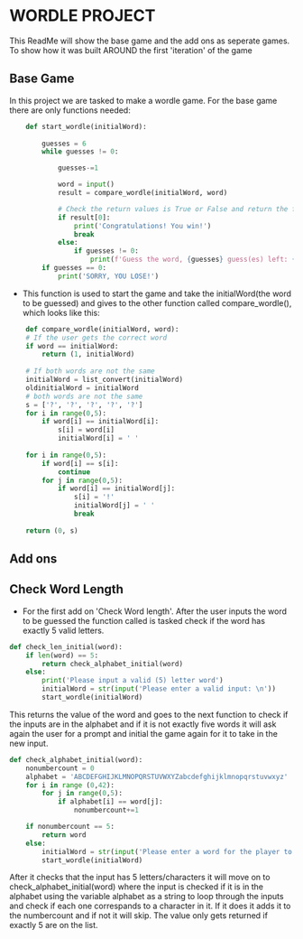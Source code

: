 # WORDLE PROJECT

This ReadMe will show the base game and the add ons as seperate games. To show how it was built AROUND
the first 'iteration' of the game

## Base Game
In this project we are tasked to make a wordle game. For the base game there are only functions needed:

```py
    def start_wordle(initialWord):
        
        guesses = 6
        while guesses != 0:

            guesses-=1

            word = input()
            result = compare_wordle(initialWord, word)

            # Check the return values is True or False and return the final list 
            if result[0]:
                print('Congratulations! You win!')
                break
            else:
                if guesses != 0:
                    print(f'Guess the word, {guesses} guess(es) left: {result[1]} \n')
        if guesses == 0:
            print('SORRY, YOU LOSE!')
```
- This function is used to start the game and take the initialWord(the word to be guessed) and gives to the other function
called compare_wordle(), which looks like this:

```py
    def compare_wordle(initialWord, word):
    # If the user gets the correct word
    if word == initialWord:
        return (1, initialWord)
    
    # If both words are not the same
    initialWord = list_convert(initialWord)
    oldinitialWord = initialWord
    # both words are not the same
    s = ['?', '?', '?', '?', '?']
    for i in range(0,5):
        if word[i] == initialWord[i]:
            s[i] = word[i]
            initialWord[i] = ' '
            
    for i in range(0,5):
        if word[i] == s[i]:
            continue
        for j in range(0,5):
            if word[i] == initialWord[j]:
                s[i] = '!'
                initialWord[j] = ' '
                break
    
    return (0, s)
```

## Add ons

## Check Word Length

- For the first add on 'Check Word length'. After the user inputs the word to be guessed the function called is tasked check if the
word has exactly 5 valid letters.

```py
def check_len_initial(word):
    if len(word) == 5:
        return check_alphabet_initial(word)
    else:
        print('Please input a valid (5) letter word')
        initialWord = str(input('Please enter a valid input: \n'))
        start_wordle(initialWord)
```

This returns the value of the word and goes to the next function to check if the inputs are in the alphabet and if it is not exactly
five words it will ask again the user for a prompt and initial the game again for it to take in the new input.

```py
def check_alphabet_initial(word):
    nonumbercount = 0
    alphabet = 'ABCDEFGHIJKLMNOPQRSTUVWXYZabcdefghijklmnopqrstuvwxyz'
    for i in range (0,42):
        for j in range(0,5):
            if alphabet[i] == word[j]:
                nonumbercount+=1

    if nonumbercount == 5:
        return word
    else: 
        initialWord = str(input('Please enter a word for the player to guess: \n'))
        start_wordle(initialWord)
```
After it checks that the input has 5 letters/characters it will move on to check_alphabet_initial(word) where the input is checked if it is in the alphabet using the variable alphabet as a string to loop through the inputs and check if each one correspands to a character in it. If it does it adds it to the numbercount and if not it will skip. The value only gets returned if exactly 5 are on the list.